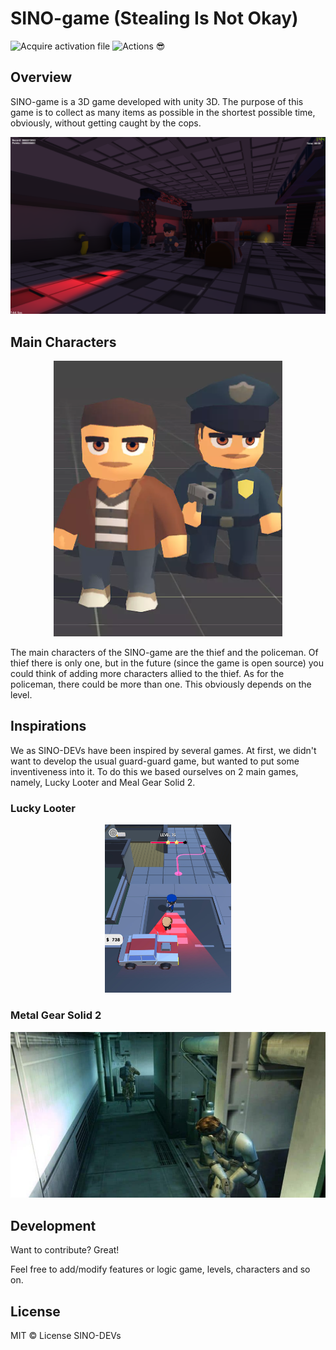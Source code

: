 # SINO-game (Stealing Is Not Okay)

![Acquire activation file](https://github.com/SINO-DEVs/SINO-game/workflows/Acquire%20activation%20file/badge.svg) ![Actions 😎](https://github.com/SINO-DEVs/SINO-game/workflows/Actions%20%F0%9F%98%8E/badge.svg)
## Overview
SINO-game is a 3D game developed with unity 3D. The purpose of this game is to collect as many items as possible in the shortest possible time, obviously, without getting caught by the cops. 

<p align="center">
  <img src="./img/level1.png"/>
</p>

## Main Characters

<p align="center">
  <img src="./img/main-characters.PNG"/>
</p>

The main characters of the SINO-game are the thief and the policeman. Of thief there is only one, but in the future (since the game is open source) you could think of adding more characters allied to the thief. 
As for the policeman, there could be more than one. This obviously depends on the level. 

## Inspirations
We as SINO-DEVs have been inspired by several games. At first, we didn't want to develop the usual guard-guard game, but wanted to put some inventiveness into it. To do this we based ourselves on 2 main games, namely, Lucky Looter and Meal Gear Solid 2. 

### Lucky Looter

<p align="center">
  <img style="width: 40%" src="./img/lucky-looter.jpg"/>
</p>

### Metal Gear Solid 2

<p align="center">
  <img src="./img/metal-gear-solid-2.jpg"/>
</p>

## Development

Want to contribute? Great!

Feel free to add/modify features or logic game, levels, characters and so on.

## License
MIT © License SINO-DEVs
